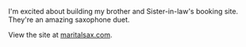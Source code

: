 I'm excited about building my brother and Sister-in-law's booking site. They're an amazing saxophone duet.

View the site at <a href="https://maritalsax.com">maritalsax.com</a>. 
